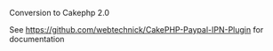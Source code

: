 Conversion to Cakephp 2.0

See https://github.com/webtechnick/CakePHP-Paypal-IPN-Plugin for documentation
